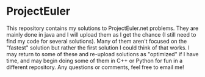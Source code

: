ProjectEuler
============

This repository contains my solutions to ProjectEuler.net problems. They are mainly done in java and I
will upload them as I get the chance (I still need to find my code for several solutions). 
Many of them aren't focused on the "fastest" solution but rather the
first solution I could think of that works. I may return to some of these and re-upload solutions as "optimized" 
if I have time, and may begin doing some of them in C++ or Python for fun in a different repository. 
Any questions or comments, feel free to email me!
